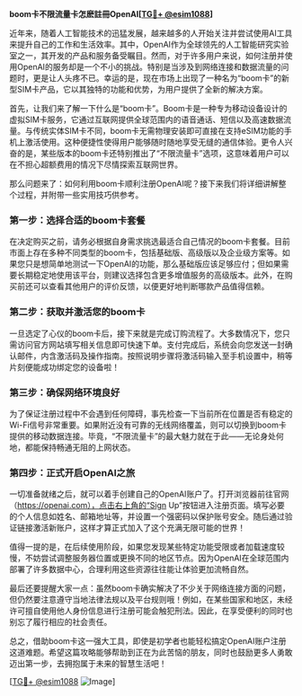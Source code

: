 **boom卡不限流量卡怎麽註冊OpenAI[[TG💪+ @esim1088](https://t.me/s/esim1088)]**

近年来，随着人工智能技术的迅猛发展，越来越多的人开始关注并尝试使用AI工具来提升自己的工作和生活效率。其中，OpenAI作为全球领先的人工智能研究实验室之一，其开发的产品和服务备受瞩目。然而，对于许多用户来说，如何注册并使用OpenAI的服务却是一个不小的挑战。特别是当涉及到网络连接和数据流量的问题时，更是让人头疼不已。幸运的是，现在市场上出现了一种名为“boom卡”的新型SIM卡产品，它以其独特的功能和优势，为用户提供了全新的解决方案。

首先，让我们来了解一下什么是“boom卡”。Boom卡是一种专为移动设备设计的虚拟SIM卡服务，它通过互联网提供全球范围内的语音通话、短信以及高速数据流量。与传统实体SIM卡不同，boom卡无需物理安装即可直接在支持eSIM功能的手机上激活使用。这种便捷性使得用户能够随时随地享受无缝的通信体验。更令人兴奋的是，某些版本的boom卡还特别推出了“不限流量卡”选项，这意味着用户可以在不担心超额费用的情况下尽情探索互联网世界。

那么问题来了：如何利用boom卡顺利注册OpenAI呢？接下来我们将详细讲解整个过程，并附带一些实用技巧供参考。

### 第一步：选择合适的boom卡套餐

在决定购买之前，请务必根据自身需求挑选最适合自己情况的boom卡套餐。目前市面上存在多种不同类型的boom卡，包括基础版、高级版以及企业级方案等。如果您只是想简单地测试一下OpenAI的功能，那么基础版应该足够应付；但如果需要长期稳定地使用该平台，则建议选择包含更多增值服务的高级版本。此外，在购买前还可以查看其他用户的评价反馈，以便更好地判断哪款产品值得信赖。

### 第二步：获取并激活您的boom卡

一旦选定了心仪的boom卡后，接下来就是完成订购流程了。大多数情况下，您只需访问官方网站填写相关信息即可快速下单。支付完成后，系统会向您发送一封确认邮件，内含激活码及操作指南。按照说明步骤将激活码输入至手机设置中，稍等片刻便能成功绑定您的设备啦！

### 第三步：确保网络环境良好

为了保证注册过程中不会遇到任何障碍，事先检查一下当前所在位置是否有稳定的Wi-Fi信号非常重要。如果附近没有可靠的无线网络覆盖，则可以切换到boom卡提供的移动数据连接。毕竟，“不限流量卡”的最大魅力就在于此——无论身处何地，都能保持畅通无阻的上网状态。

### 第四步：正式开启OpenAI之旅

一切准备就绪之后，就可以着手创建自己的OpenAI账户了。打开浏览器前往官网（https://openai.com），点击右上角的“Sign Up”按钮进入注册页面。填写必要的个人信息如姓名、邮箱地址等，并设置一个强密码以保护账号安全。随后通过验证链接激活新账户，这样才算正式加入了这个充满无限可能的世界！

值得一提的是，在后续使用阶段，如果您发现某些特定功能受限或者加载速度较慢，不妨尝试调整服务器位置或更换不同的地区节点。因为OpenAI在全球范围内部署了许多数据中心，合理利用这些资源往往能让体验更加流畅自然。

最后还要提醒大家一点：虽然boom卡确实解决了不少关于网络连接方面的问题，但仍然要注意遵守当地法律法规以及平台规则哦！例如，在某些国家和地区，未经许可擅自使用他人身份信息进行注册可能会触犯刑法。因此，在享受便利的同时也别忘了履行相应的社会责任。

总之，借助boom卡这一强大工具，即使是初学者也能轻松搞定OpenAI账户注册这道难题。希望这篇攻略能够帮助到正在为此苦恼的朋友，同时也鼓励更多人勇敢迈出第一步，去拥抱属于未来的智慧生活吧！

[[TG💪+ @esim1088](https://t.me/s/esim1088) ![Image](https://i.postimg.cc/4NQfJmqS/Snipaste-2025-05-13-00-14-12.png)]